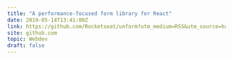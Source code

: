 ```yaml
---
title: "A performance-focused form library for React"
date: 2019-05-14T13:41:00Z
link: https://github.com/Rocketseat/unform?utm_medium=RSS&utm_source=hune
site: github.com
topic: Webdev
draft: false
---
```

